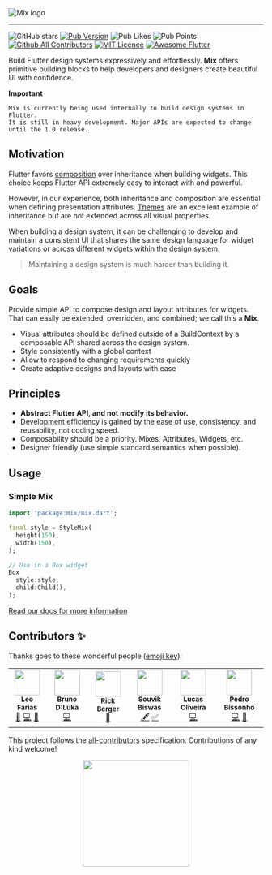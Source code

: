 <picture>
  <source media="(prefers-color-scheme: dark)" srcset="https://raw.githubusercontent.com/leoafarias/mix/main/assets/dark.svg">
  <img alt="Mix logo" src="https://raw.githubusercontent.com/leoafarias/mix/main/assets/light.svg">
</picture>

---

![GitHub stars](https://img.shields.io/github/stars/fluttertools/mix?style=social)
[![Pub Version](https://img.shields.io/pub/v/mix?label=version&style=for-the-badge)](https://pub.dev/packages/mix/changelog)
![Pub Likes](https://img.shields.io/pub/likes/mix?label=Pub%20Likes&style=for-the-badge)
![Pub Points](https://img.shields.io/pub/points/mix?label=Pub%20Points&style=for-the-badge) [![Github All Contributors](https://img.shields.io/github/all-contributors/leoafarias/mix?style=for-the-badge)](https://github.com/leoafarias/mix/graphs/contributors) [![MIT Licence](https://img.shields.io/github/license/leoafarias/mix?style=for-the-badge&longCache=true)](https://opensource.org/licenses/mit-license.php) [![Awesome Flutter](https://img.shields.io/badge/awesome-flutter-purple?longCache=true&style=for-the-badge)](https://github.com/Solido/awesome-flutter)

Build Flutter design systems expressively and effortlessly. **Mix** offers primitive building blocks to help developers and designers create beautiful UI with confidence.

**Important**

```text
Mix is currently being used internally to build design systems in Flutter.
It is still in heavy development. Major APIs are expected to change until the 1.0 release.
```

## Motivation

Flutter favors [composition](https://docs.flutter.dev/resources/architectural-overview#composition) over inheritance when building widgets. This choice keeps Flutter API extremely easy to interact with and powerful.

However, in our experience, both inheritance and composition are essential when defining presentation attributes. [Themes](https://docs.flutter.dev/cookbook/design/themes) are an excellent example of inheritance but are not extended across all visual properties.

When building a design system, it can be challenging to develop and maintain a consistent UI that shares the same design language for widget variations or across different widgets within the design system.

> Maintaining a design system is much harder than building it.

## Goals

Provide simple API to compose design and layout attributes for widgets. That can easily be extended, overridden, and combined; we call this a **Mix**.

- Visual attributes should be defined outside of a BuildContext by a composable API shared across the design system.
- Style consistently with a global context
- Allow to respond to changing requirements quickly
- Create adaptive designs and layouts with ease

## Principles

- **Abstract Flutter API, and not modify its behavior.**
- Development efficiency is gained by the ease of use, consistency, and reusability, not coding speed.
- Composability should be a priority. Mixes, Attributes, Widgets, etc.
- Designer friendly (use simple standard semantics when possible).

## Usage

### Simple Mix

```dart
import 'package:mix/mix.dart';

final style = StyleMix(
  height(150),
  width(150),
);

// Use in a Box widget
Box
  style:style,
  child:Child(),
);

```

[Read our docs for more information](https://www.fluttermix.com)

## Contributors ✨

Thanks goes to these wonderful people ([emoji key](https://allcontributors.org/docs/en/emoji-key)):

<!-- ALL-CONTRIBUTORS-LIST:START - Do not remove or modify this section -->
<!-- prettier-ignore-start -->
<!-- markdownlint-disable -->
<table>
  <tr>
    <td align="center"><a href="https://github.com/leoafarias"><img src="https://avatars.githubusercontent.com/u/435833?v=4?s=50" width="50px;" alt=""/><br /><sub><b>Leo Farias</b></sub></a><br /><a href="#ideas-leoafarias" title="Ideas, Planning, & Feedback">🤔</a> <a href="https://github.com/leoafarias/mix/commits?author=leoafarias" title="Code">💻</a> <a href="https://github.com/leoafarias/mix/commits?author=leoafarias" title="Documentation">📖</a></td>
    <td align="center"><a href="https://github.com/bdlukaa"><img src="https://avatars.githubusercontent.com/u/45696119?v=4?s=50" width="50px;" alt=""/><br /><sub><b>Bruno D'Luka</b></sub></a><br /><a href="https://github.com/leoafarias/mix/commits?author=bdlukaa" title="Code">💻</a></td>
    <td align="center"><a href="https://github.com/rickbsgu"><img src="https://avatars.githubusercontent.com/u/161474?v=4?s=50" width="50px;" alt=""/><br /><sub><b>Rick Berger</b></sub></a><br /><a href="https://github.com/leoafarias/mix/commits?author=rickbsgu" title="Documentation">📖</a></td>
    <td align="center"><a href="https://github.com/sbis04"><img src="https://avatars.githubusercontent.com/u/43280874?v=4?s=50" width="50px;" alt=""/><br /><sub><b>Souvik Biswas</b></sub></a><br /><a href="#content-sbis04" title="Content">🖋</a> <a href="#tutorial-sbis04" title="Tutorials">✅</a></td>
    <td align="center"><a href="https://github.com/tilucasoli"><img src="https://avatars.githubusercontent.com/u/62367544?v=4?s=50" width="50px;" alt=""/><br /><sub><b>Lucas Oliveira</b></sub></a><br /><a href="https://github.com/leoafarias/mix/commits?author=tilucasoli" title="Code">💻</a></td>
    <td align="center"><a href="https://www.linkedin.com/in/pedrobissonho/"><img src="https://avatars.githubusercontent.com/u/43250625?v=4?s=50" width="50px;" alt=""/><br /><sub><b>Pedro Bissonho</b></sub></a><br /><a href="https://github.com/leoafarias/mix/commits?author=pbissonho" title="Code">💻</a> <a href="#ideas-pbissonho" title="Ideas, Planning, & Feedback">🤔</a></td>
  </tr>
</table>

<!-- markdownlint-restore -->
<!-- prettier-ignore-end -->

<!-- ALL-CONTRIBUTORS-LIST:END -->

This project follows the [all-contributors](https://github.com/all-contributors/all-contributors) specification. Contributions of any kind welcome!

<a href="https://vercel.com/?utm_source=fluttermix&utm_campaign=oss" target="_blank">
  <p align="center">
    <img width="210" src="https://raw.githubusercontent.com/leoafarias/mix/main/assets/powered-by-vercel.svg">
  </p>
</a>
